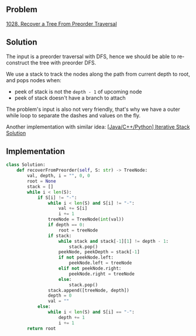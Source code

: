 ## Problem
[1028. Recover a Tree From Preorder Traversal](https://leetcode.com/problems/recover-a-tree-from-preorder-traversal/)

## Solution
The input is a preorder traversal with DFS, hence we should be able to re-construct the tree with preorder DFS.

We use a stack to track the nodes along the path from current depth to root, and pops nodes when:
- peek of stack is not the `depth - 1` of upcoming node
- peek of stack doesn't have a branch to attach

The problem's input is also not very friendly, that's why we have a outer while loop to separate the dashes and values on the fly.

Another implementation with similar idea: [[Java/C++/Python] Iterative Stack Solution](https://leetcode.com/problems/recover-a-tree-from-preorder-traversal/discuss/274621/JavaC%2B%2BPython-Iterative-Stack-Solution)

## Implementation
```python
class Solution:
    def recoverFromPreorder(self, S: str) -> TreeNode:
        val, depth, i = "", 0, 0
        root = None
        stack = []
        while i < len(S):
            if S[i] != "-":
                while i < len(S) and S[i] != "-":
                    val += S[i]
                    i += 1
                treeNode = TreeNode(int(val))
                if depth == 0:
                    root = treeNode
                if stack:
                    while stack and stack[-1][1] != depth - 1:
                        stack.pop()
                    peekNode, peekDepth = stack[-1]
                    if not peekNode.left:
                        peekNode.left = treeNode
                    elif not peekNode.right:
                        peekNode.right = treeNode
                    else:
                        stack.pop()
                stack.append([treeNode, depth])
                depth = 0
                val = ""
            else:
                while i < len(S) and S[i] == "-":
                    depth += 1
                    i += 1
        return root
```
